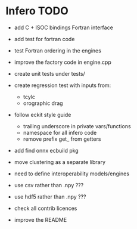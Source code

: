 Infero TODO
===========

* add C + ISOC bindings Fortran interface
* add test for fortran code
* test Fortran ordering in the engines

* improve the factory code in engine.cpp

* create unit tests under tests/
* create regression test with inputs from:
  - tcylc
  - orographic drag

* follow eckit style guide
  - trailing underscore in private vars/functions
  - namespace for all infero code
  - remove prefix get_ from getters

* add find onnx ecbuild pkg

* move clustering as a separate library

* need to define interoperability models/engines

* use csv rather than .npy  ???
* use hdf5 rather than .npy ???

* check all contrib licences

* improve the README
